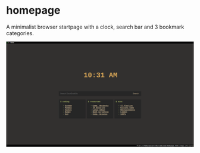 # homepage
A minimalist browser startpage with a clock, search bar and 3 bookmark categories.

![screenshot](screenshot.png)
